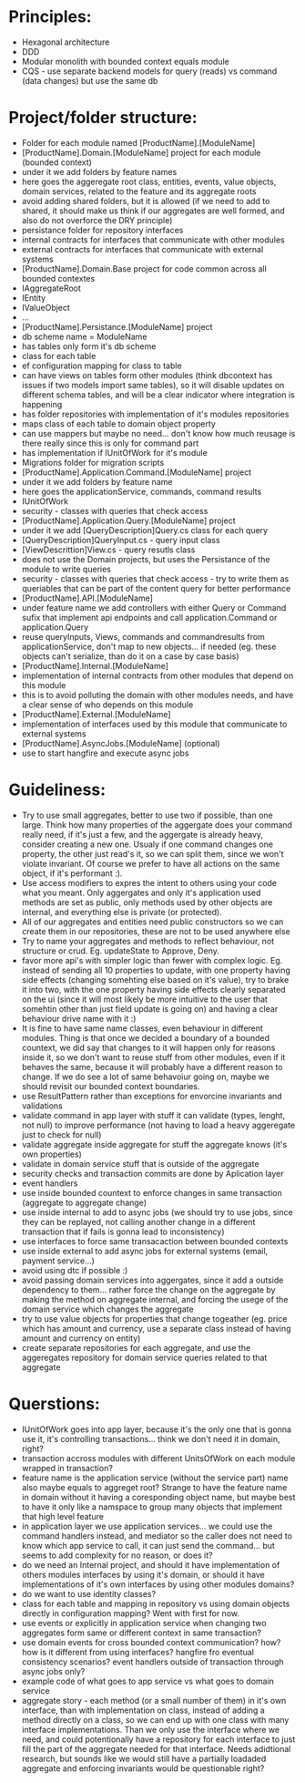 # Principles:
- Hexagonal architecture
- DDD
- Modular monolith with bounded context equals module
- CQS - use separate backend models for query (reads) vs command (data changes) but use the same db

# Project/folder structure:
- Folder for each module named [ProductName].[ModuleName]
- [ProductName].Domain.[ModuleName] project for each module (bounded context)
- under it we add folders by feature names
- here goes the aggeregate root class, entities, events, value objects, domain services, related to the feature and its aggregate roots
- avoid adding shared folders, but it is allowed (if we need to add to shared, it should make us think if our aggregates are well formed, and also do not overforce the DRY principle)
- persistance folder for repository interfaces
- internal contracts for interfaces that communicate with other modules
- external contracts for interfaces that communicate with external systems
- [ProductName].Domain.Base project for code common across all bounded contextes
- IAggregateRoot
- IEntity
- IValueObject
- ...
- [ProductName].Persistance.[ModuleName] project
- db scheme name = ModuleName
- has tables only form it's db scheme
- class for each table
- ef configuration mapping for class to table
- can have views on tables form other modules (think dbcontext has issues if two models import same tables), so it will disable updates on different schema tables, and will be a clear indicator where integration is happening
- has folder repositories with implementation of it's modules repositories
- maps class of each table to domain object property
- can use mappers but maybe no need... don't know how much reusage is there really since this is only for command part
- has implementation if IUnitOfWork for it's module
- Migrations folder for migration scripts
- [ProductName].Application.Command.[ModuleName] project
- under it we add folders by feature name
- here goes the applicationService, commands, command results
- IUnitOfWork
- security - classes with queries that check access
- [ProductName].Application.Query.[ModuleName] project
- under it we add [QueryDescription]Query.cs class for each query
- [QueryDescription]QueryInput.cs - query input class
- [ViewDescrittion]View.cs - query resutls class
- does not use the Domain projects, but uses the Persistance of the module to write queries
- security - classes with queries that check access - try to write them as queriables that can be part of the content query for better performance
- [ProductName].API.[ModuleName]
- under feature name we add controllers with either Query or Command sufix that implement api endpoints and call application.Command or application.Query
- reuse queryInputs, Views, commands and commandresults from applicationService, don't map to new objects... if needed (eg. these objects can't serialize, than do it on a case by case basis)
- [ProductName].Internal.[ModuleName]
- implementation of internal contracts from other modules that depend on this module
- this is to avoid polluting the domain with other modules needs, and have a clear sense of who depends on this module
- [ProductName].External.[ModuleName]
- implementation of interfaces used by this module that communicate to external systems
- [ProductName].AsyncJobs.[ModuleName] (optional)
- use to start hangfire and execute async jobs

# Guideliness:
- Try to use small aggregates, better to use two if possible, than one large. Think how many properties of the aggergate does your command really need, if it's just a few, and the aggergate is already heavy, consider creating a new one. Usualy if one command changes one property, the other just read's it, so we can split them, since we won't violate invariant. Of course we prefer to have all actions on the same object, if it's performant :).
- Use access modifiers to expres the intent to others using your code what you meant. Only aggergates and only it's application used methods are set as public, only methods used by other objects are internal, and everything else is private (or protected).
- All of our aggregates and entities need public constructors so we can create them in our repositories, these are not to be used anywhere else
- Try to name your aggregates and methods to reflect behaviour, not structure or crud. Eg. updateState to Approve, Deny.
- favor more api's with simpler logic than fewer with complex logic. Eg. instead of sending all 10 properties to update, with one property having side effects (changing somehting else based on it's value), try to brake it into two, with the one property having side effects clearly separated on the ui (since it will most likely be more intuitive to the user that somehtin other than just field update is going on) and having a clear behaviour drive name with it :)
- It is fine to have same name classes, even behaviour in different modules. Thing is that once we decided a boundary of a bounded countext, we did say that changes to it will happen only for reasons inside it, so we don't want to reuse stuff from other modules, even if it behaves the same, because it will probably have a different reason to change. If we do see a lot of same behavoiur going on, maybe we should revisit our bounded context boundaries.
- use ResultPattern rather than exceptions for envorcine invariants and validations
- validate command in app layer with stuff it can validate (types, lenght, not null) to improve performance (not having to load a heavy aggeregate just to check for null)
- validate aggregate inside aggregate for stuff the aggregate knows (it's own properties)
- validate in domain service stuff that is outside of the aggregate
- security checks and transaction commits are done by Aplication layer
- event handlers
- use inside bounded countext to enforce changes in same transaction (aggregate to aggregate change)
- use inside internal to add to async jobs (we should try to use jobs, since they can be replayed, not calling another change in a different transaction that if fails is gonna lead to inconsistency)
- use interfaces to force same transacaction between bounded contexts
- use inside external to add async jobs for external systems (email, payment service...)
- avoid using dtc if possible :)
- avoid passing domain services into aggergates, since it add a outside dependency to them... rather force the change on the aggregate by making the method on aggregate internal, and forcing the usege of the domain service which changes the aggregate
- try to use value objects for properties that change togeather (eg. price which has amount and currency, use a separate class instead of having amount and currency on entity)
- create separate repositories for each aggregate, and use the aggeregates repository for domain service queries related to that aggregate

# Querstions:
- IUnitOfWork goes into app layer, because it's the only one that is gonna use it, it's controlling transactions... think we don't need it in domain, right?
- transaction accross modules with different UnitsOfWork on each module wrapped in transaction?
- feature name is the application service (without the service part) name also maybe equals to aggreget root? Strange to have the feature name in domain without it having a coresponding object name, but maybe best to have it only like a namspace to group many objects that implement that high level feature
- in application layer we use application services... we could use the command handlers instead, and mediator so the caller does not need to know which app service to call, it can just send the command... but seems to add complexity for no reason, or does it?
- do we need an Internal project, and should it have implementation of others modules interfaces by using it's domain, or should it have implementations of it's own interfaces by using other modules domains?
- do we want to use identity classes?
- class for each table and mapping in repository vs using domain objects directly in configuration mapping? Went with first for now.
- use events or explicitly in application service when changing two aggregates form same or different context in same transaction?
- use domain events for cross bounded context communication? how? how is it different from using interfaces? hangfire fro eventual consistency scenarios? event handlers outside of transaction through async jobs only?
- example code of what goes to app service vs what goes to domain service
- aggregate story - each method (or a small number of them) in it's own interface, than with implementation on class, instead of adding a method directly on a class, so we can end up with one class with many interface implementations. Than we only use the interface where we need, and could potentionally have a repository for each interface to just fill the part of the aggregate needed for that interface. Needs adidtional research, but sounds like we would still have a partially loadaded aggregate and enforcing invariants would be questionable right?
